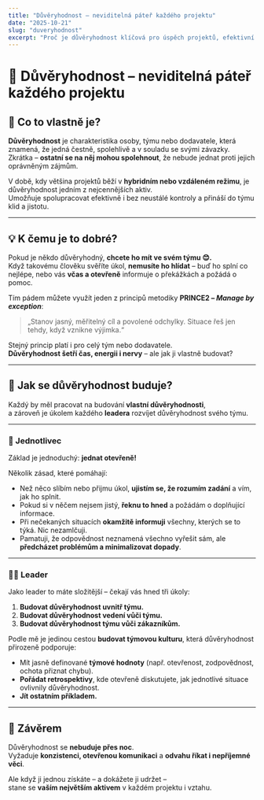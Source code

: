```yaml
---
title: "Důvěryhodnost – neviditelná páteř každého projektu"
date: "2025-10-21"
slug: "duveryhodnost"
excerpt: "Proč je důvěryhodnost klíčová pro úspěch projektů, efektivní spolupráci a zdravou týmovou kulturu – a jak ji cíleně budovat u sebe i ve svém týmu."
---
```


# 🧭 Důvěryhodnost – neviditelná páteř každého projektu

## 💬 Co to vlastně je?

**Důvěryhodnost** je charakteristika osoby, týmu nebo dodavatele, která znamená, že jedná čestně, spolehlivě a v souladu se svými závazky.  
Zkrátka – **ostatní se na něj mohou spolehnout**, že nebude jednat proti jejich oprávněným zájmům.

V době, kdy většina projektů běží v **hybridním nebo vzdáleném režimu**, je důvěryhodnost jedním z nejcennějších aktiv.  
Umožňuje spolupracovat efektivně i bez neustálé kontroly a přináší do týmu klid a jistotu.

---

## 💡 K čemu je to dobré?

Pokud je někdo důvěryhodný, **chcete ho mít ve svém týmu 😊.**  
Když takovému člověku svěříte úkol, **nemusíte ho hlídat** – buď ho splní co nejlépe, nebo vás **včas a otevřeně** informuje o překážkách a požádá o pomoc.

Tím pádem můžete využít jeden z principů metodiky **PRINCE2 – _Manage by exception_**:  
> „Stanov jasný, měřitelný cíl a povolené odchylky. Situace řeš jen tehdy, když vznikne výjimka.“

Stejný princip platí i pro celý tým nebo dodavatele.  
**Důvěryhodnost šetří čas, energii i nervy** – ale jak ji vlastně budovat?

---

## 🧱 Jak se důvěryhodnost buduje?

Každý by měl pracovat na budování **vlastní důvěryhodnosti**,  
a zároveň je úkolem každého **leadera** rozvíjet důvěryhodnost svého týmu.

---

### 👤 Jednotlivec

Základ je jednoduchý: **jednat otevřeně!**

Několik zásad, které pomáhají:

- Než něco slíbím nebo přijmu úkol, **ujistím se, že rozumím zadání** a vím, jak ho splnit.  
- Pokud si v něčem nejsem jistý, **řeknu to hned** a požádám o doplňující informace.  
- Při nečekaných situacích **okamžitě informuji** všechny, kterých se to týká. Nic nezamlčuji.  
- Pamatuji, že odpovědnost neznamená všechno vyřešit sám, ale **předcházet problémům a minimalizovat dopady**.

---

### 🧑‍💼 Leader

Jako leader to máte složitější – čekají vás hned tři úkoly:

1. **Budovat důvěryhodnost uvnitř týmu.**  
2. **Budovat důvěryhodnost vedení vůči týmu.**  
3. **Budovat důvěryhodnost týmu vůči zákazníkům.**

Podle mě je jedinou cestou **budovat týmovou kulturu**, která důvěryhodnost přirozeně podporuje:

- Mít jasně definované **týmové hodnoty** (např. otevřenost, zodpovědnost, ochota přiznat chybu).  
- **Pořádat retrospektivy**, kde otevřeně diskutujete, jak jednotlivé situace ovlivnily důvěryhodnost.  
- **Jít ostatním příkladem.**

---

## 🏁 Závěrem

Důvěryhodnost se **nebuduje přes noc**.  
Vyžaduje **konzistenci, otevřenou komunikaci** a **odvahu říkat i nepříjemné věci**.  

Ale když ji jednou získáte – a dokážete ji udržet –  
stane se **vaším největším aktivem** v každém projektu i vztahu.
